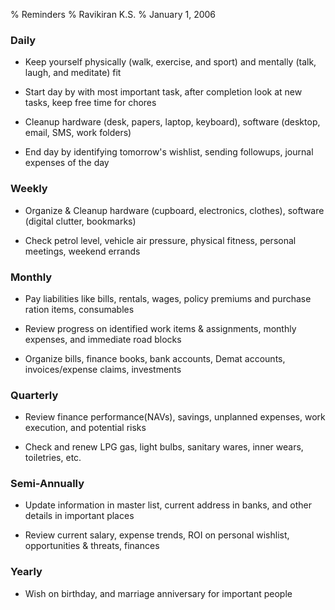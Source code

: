 % Reminders
% Ravikiran K.S.
% January 1, 2006

### Daily

  - Keep yourself physically (walk, exercise, and sport) and mentally
    (talk, laugh, and meditate) fit

  - Start day by with most important task, after completion look at new
    tasks, keep free time for chores

  - Cleanup hardware (desk, papers, laptop, keyboard), software
    (desktop, email, SMS, work folders)

  - End day by identifying tomorrow's wishlist, sending followups,
    journal expenses of the day

### Weekly

  - Organize & Cleanup hardware (cupboard, electronics, clothes),
    software (digital clutter, bookmarks)

  - Check petrol level, vehicle air pressure, physical fitness, personal
    meetings, weekend errands

### Monthly

  - Pay liabilities like bills, rentals, wages, policy premiums and
    purchase ration items, consumables

  - Review progress on identified work items & assignments, monthly
    expenses, and immediate road blocks

  - Organize bills, finance books, bank accounts, Demat accounts,
    invoices/expense claims, investments

### Quarterly

  - Review finance performance(NAVs), savings, unplanned expenses, work
    execution, and potential risks

  - Check and renew LPG gas, light bulbs, sanitary wares, inner wears,
    toiletries, etc.

### Semi-Annually

  - Update information in master list, current address in banks, and
    other details in important places

  - Review current salary, expense trends, ROI on personal wishlist,
    opportunities & threats, finances

### Yearly

  - Wish on birthday, and marriage anniversary for important people

